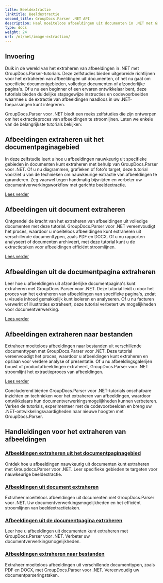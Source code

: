 ```yaml
---
title: Beeldextractie
linktitle: Beeldextractie
second_title: GroupDocs.Parser .NET API
description: Haal moeiteloos afbeeldingen uit documenten in .NET met GroupDocs.Parser. Verbeter uw documentverwerkingsmogelijkheden met nauwkeurige beeldextractietechnieken.
type: docs
weight: 24
url: /nl/net/image-extraction/
---
```

## Invoering

Duik in de wereld van het extraheren van afbeeldingen in .NET met GroupDocs.Parser-tutorials. Deze zelfstudies bieden uitgebreide richtlijnen voor het extraheren van afbeeldingen uit documenten, of het nu gaat om specifieke documentgebieden, volledige documenten of afzonderlijke pagina's. Of u nu een beginner of een ervaren ontwikkelaar bent, deze tutorials bieden duidelijke stapsgewijze instructies en codevoorbeelden waarmee u de extractie van afbeeldingen naadloos in uw .NET-toepassingen kunt integreren.

GroupDocs.Parser voor .NET biedt een reeks zelfstudies die zijn ontworpen om het extractieproces van afbeeldingen te stroomlijnen. Laten we enkele van de belangrijkste tutorials bekijken:

## Afbeeldingen extraheren uit het documentpaginagebied
In deze zelfstudie leert u hoe u afbeeldingen nauwkeurig uit specifieke gebieden in documenten kunt extraheren met behulp van GroupDocs.Parser voor .NET. Of u nu diagrammen, grafieken of foto's target, deze tutorial voorziet u van de technieken om nauwkeurige extractie van afbeeldingen te garanderen. Zeg vaarwel tegen handmatig bijsnijden en verbeter uw documentverwerkingsworkflow met gerichte beeldextractie.

[Lees verder](./extract-images-from-document-page-area/)

## Afbeeldingen uit document extraheren
Ontgrendel de kracht van het extraheren van afbeeldingen uit volledige documenten met deze tutorial. GroupDocs.Parser voor .NET vereenvoudigt het proces, waardoor u moeiteloos afbeeldingen kunt extraheren uit verschillende documenttypen, zoals PDF en DOCX. Of u nu rapporten analyseert of documenten archiveert, met deze tutorial kunt u de extractietaken voor afbeeldingen efficiënt stroomlijnen.

[Lees verder](./extract-images-from-document/)

## Afbeeldingen uit de documentpagina extraheren
Leer hoe u afbeeldingen uit afzonderlijke documentpagina's kunt extraheren met GroupDocs.Parser voor .NET. Deze tutorial leidt u door het proces van het extraheren van afbeeldingen van specifieke pagina's, zodat u visuele inhoud gemakkelijk kunt isoleren en analyseren. Of u nu facturen verwerkt of illustraties extraheert, deze tutorial verbetert uw mogelijkheden voor documentverwerking.

[Lees verder](./extract-images-from-document-page/)

## Afbeeldingen extraheren naar bestanden
Extraheer moeiteloos afbeeldingen naar bestanden uit verschillende documenttypen met GroupDocs.Parser voor .NET. Deze tutorial vereenvoudigt het proces, waardoor u afbeeldingen kunt extraheren en opslaan voor verdere analyse of presentatie. Of u nu afbeeldingsgalerijen bouwt of productafbeeldingen extraheert, GroupDocs.Parser voor .NET stroomlijnt het extractieproces van afbeeldingen.

[Lees verder](./extract-images-to-files/)

Concluderend bieden GroupDocs.Parser voor .NET-tutorials onschatbare inzichten en technieken voor het extraheren van afbeeldingen, waardoor ontwikkelaars hun documentverwerkingsmogelijkheden kunnen verbeteren. Verken de tutorials, experimenteer met de codevoorbeelden en breng uw .NET-ontwikkelingsvaardigheden naar nieuwe hoogten met GroupDocs.Parser.
## Handleidingen voor het extraheren van afbeeldingen
### [Afbeeldingen extraheren uit het documentpaginagebied](./extract-images-from-document-page-area/)
Ontdek hoe u afbeeldingen nauwkeurig uit documenten kunt extraheren met Groupdocs.Parser voor .NET. Leer specifieke gebieden te targeten voor nauwkeurige beeldextractie.
### [Afbeeldingen uit document extraheren](./extract-images-from-document/)
Extraheer moeiteloos afbeeldingen uit documenten met GroupDocs.Parser voor .NET. Uw documentverwerkingsmogelijkheden en het efficiënt stroomlijnen van beeldextractietaken.
### [Afbeeldingen uit de documentpagina extraheren](./extract-images-from-document-page/)
Leer hoe u afbeeldingen uit documenten kunt extraheren met GroupDocs.Parser voor .NET. Verbeter uw documentverwerkingsmogelijkheden.
### [Afbeeldingen extraheren naar bestanden](./extract-images-to-files/)
Extraheer moeiteloos afbeeldingen uit verschillende documenttypen, zoals PDF en DOCX, met GroupDocs.Parser voor .NET. Vereenvoudig uw documentparseringstaken.